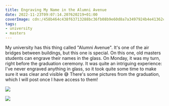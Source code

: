 ```yaml
---
title: Engraving My Name in the Alumni Avenue
date: 2022-11-23T09:07:14.207620219+01:00
coverImage: cdn:/458b464c438f63713288bc36fb08b9e60d8a7a3497924b4e41362cca7376f9f8
tags:
- university
- masters
---
```


My university has this thing called "Alumni Avenue". It's one of the air bridges between buildings, but this one is special. On this one, old masters students can engrave their names in the glass. On Monday, it was my turn, right before the graduation ceremony. It was quite an intriguing experience: I've never engraved anything in glass, so it took quite some time to make sure it was clear and visible 😅 There's some pictures from the graduation, which I will post once I have access to them!

<div class="fw fg">

![](cdn:/458b464c438f63713288bc36fb08b9e60d8a7a3497924b4e41362cca7376f9f8)

![](cdn:/c45177091ab660ec4cb9e03f1db751fd8ae3831e66ceedeb7d625fb9d2720229)

</div>
